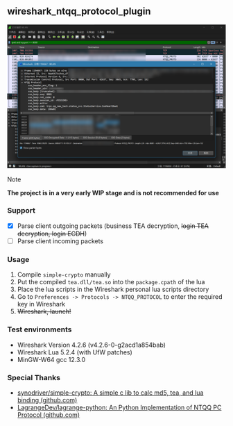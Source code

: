## wireshark_ntqq_protocol_plugin

![1722779798481](image/readme/1722779798481.png)

> [!NOTE]
>
> **The project is in a very early WIP stage and is not recommended for use**

### Support

- [X] Parse client outgoing packets (business TEA decryption, ~~login TEA decryption, login ECDH~~)
- [ ] Parse client incoming packets

### Usage

1. Compile `simple-crypto` manually
2. Put the compiled `tea.dll/tea.so` into the `package.cpath` of the lua
3. Place the lua scripts in the Wireshark personal lua scripts directory
4. Go to `Preferences -> Protocols -> NTQQ_PROTOCOL` to enter the required key in Wireshark
5. ~~Wireshark, launch!~~

### Test environments

- Wireshark Version 4.2.6 (v4.2.6-0-g2acd1a854bab)
- Wireshark Lua 5.2.4 (with UfW patches)
- MinGW-W64 gcc 12.3.0

### Special Thanks

- [synodriver/simple-crypto: A simple c lib to calc md5, tea, and lua binding (github.com)](https://github.com/synodriver/simple-crypto)
- [LagrangeDev/lagrange-python: An Python Implementation of NTQQ PC Protocol (github.com)](https://github.com/LagrangeDev/lagrange-python)
